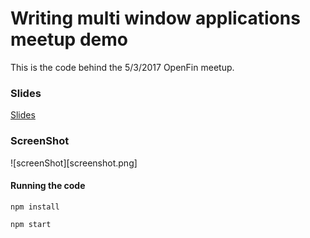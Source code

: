 # Writing multi window applications meetup demo

This is the code behind the 5/3/2017 OpenFin meetup.

### Slides
[Slides](https://speakerdeck.com/rdepena/meetup-process-model)

### ScreenShot
![screenShot][screenshot.png]
#### Running the code

` npm install `

` npm start `
